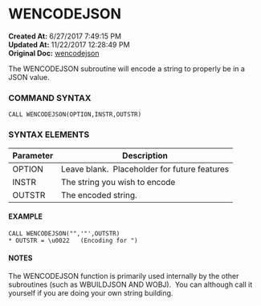 # WENCODEJSON

**Created At:** 6/27/2017 7:49:15 PM  
**Updated At:** 11/22/2017 12:28:49 PM  
**Original Doc:** [wencodejson](https://docs.jbase.com/34473-docs/wencodejson)  


The WENCODEJSON subroutine will encode a string to properly be in a JSON value.

### COMMAND SYNTAX

```
CALL WENCODEJSON(OPTION,INSTR,OUTSTR)
```

### SYNTAX ELEMENTS


| Parameter | Description |
| --- | --- |
| OPTION | Leave blank.  Placeholder for future features |
| INSTR | The string you wish to encode |
| OUTSTR | The encoded string. |


#### EXAMPLE

```
CALL WENCODEJSON("",'"',OUTSTR)
* OUTSTR = \u0022   (Encoding for ")
```

#### NOTES

The WENCODEJSON function is primarily used internally by the other subroutines (such as WBUILDJSON AND WOBJ).  You can although call it yourself if you are doing your own string building.
